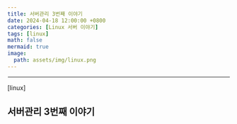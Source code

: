 ```yaml
---
title: 서버관리 3번째 이야기
date: 2024-04-18 12:00:00 +0800
categories: [Linux 서버 이야기]
tags: [linux]
math: false
mermaid: true
image:
  path: assets/img/linux.png
---
```


<hr style="border:1px solid white">
[linux]

## 서버관리 3번째 이야기
```
```